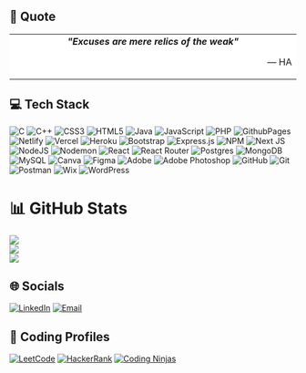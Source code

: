## 📜 Quote

<table width="100%" border="0" bgcolor="white">
  <tr>
    <td align="center" width="20%"><b><i>"Excuses are mere relics of the weak"</i></b>
      <br>
      <p align="right">— HA</p>
    </td>
    
  </tr>
</table>

## 💻 Tech Stack
![C](https://img.shields.io/badge/c-%2300599C.svg?style=for-the-badge&logo=c&logoColor=white) ![C++](https://img.shields.io/badge/c++-%2300599C.svg?style=for-the-badge&logo=c%2B%2B&logoColor=white) ![CSS3](https://img.shields.io/badge/css3-%231572B6.svg?style=for-the-badge&logo=css3&logoColor=white) ![HTML5](https://img.shields.io/badge/html5-%23E34F26.svg?style=for-the-badge&logo=html5&logoColor=white) ![Java](https://img.shields.io/badge/java-%23ED8B00.svg?style=for-the-badge&logo=openjdk&logoColor=white) ![JavaScript](https://img.shields.io/badge/javascript-%23323330.svg?style=for-the-badge&logo=javascript&logoColor=%23F7DF1E) ![PHP](https://img.shields.io/badge/php-%23777BB4.svg?style=for-the-badge&logo=php&logoColor=white) ![GithubPages](https://img.shields.io/badge/github%20pages-121013?style=for-the-badge&logo=github&logoColor=white) ![Netlify](https://img.shields.io/badge/netlify-%23000000.svg?style=for-the-badge&logo=netlify&logoColor=#00C7B7) ![Vercel](https://img.shields.io/badge/vercel-%23000000.svg?style=for-the-badge&logo=vercel&logoColor=white) ![Heroku](https://img.shields.io/badge/heroku-%23430098.svg?style=for-the-badge&logo=heroku&logoColor=white) ![Bootstrap](https://img.shields.io/badge/bootstrap-%238511FA.svg?style=for-the-badge&logo=bootstrap&logoColor=white) ![Express.js](https://img.shields.io/badge/express.js-%23404d59.svg?style=for-the-badge&logo=express&logoColor=%2361DAFB) ![NPM](https://img.shields.io/badge/NPM-%23CB3837.svg?style=for-the-badge&logo=npm&logoColor=white) ![Next JS](https://img.shields.io/badge/Next-black?style=for-the-badge&logo=next.js&logoColor=white) ![NodeJS](https://img.shields.io/badge/node.js-6DA55F?style=for-the-badge&logo=node.js&logoColor=white) ![Nodemon](https://img.shields.io/badge/NODEMON-%23323330.svg?style=for-the-badge&logo=nodemon&logoColor=%BBDEAD) ![React](https://img.shields.io/badge/react-%2320232a.svg?style=for-the-badge&logo=react&logoColor=%2361DAFB) ![React Router](https://img.shields.io/badge/React_Router-CA4245?style=for-the-badge&logo=react-router&logoColor=white) ![Postgres](https://img.shields.io/badge/postgres-%23316192.svg?style=for-the-badge&logo=postgresql&logoColor=white) ![MongoDB](https://img.shields.io/badge/MongoDB-%234ea94b.svg?style=for-the-badge&logo=mongodb&logoColor=white) ![MySQL](https://img.shields.io/badge/mysql-4479A1.svg?style=for-the-badge&logo=mysql&logoColor=white) ![Canva](https://img.shields.io/badge/Canva-%2300C4CC.svg?style=for-the-badge&logo=Canva&logoColor=white) ![Figma](https://img.shields.io/badge/figma-%23F24E1E.svg?style=for-the-badge&logo=figma&logoColor=white) ![Adobe](https://img.shields.io/badge/adobe-%23FF0000.svg?style=for-the-badge&logo=adobe&logoColor=white) ![Adobe Photoshop](https://img.shields.io/badge/adobe%20photoshop-%2331A8FF.svg?style=for-the-badge&logo=adobe%20photoshop&logoColor=white) ![GitHub](https://img.shields.io/badge/github-%23121011.svg?style=for-the-badge&logo=github&logoColor=white) ![Git](https://img.shields.io/badge/git-%23F05033.svg?style=for-the-badge&logo=git&logoColor=white) ![Postman](https://img.shields.io/badge/Postman-FF6C37?style=for-the-badge&logo=postman&logoColor=white) ![Wix](https://img.shields.io/badge/Wix%20Studio-%23FFC0CB.svg?style=for-the-badge&logo=wix&logoColor=black) ![WordPress](https://img.shields.io/badge/WordPress-%2321759B.svg?style=for-the-badge&logo=wordpress&logoColor=white)


# 📊 GitHub Stats
![](https://github-readme-stats.vercel.app/api?username=HuzaifaAnsari0&theme=blue-green&hide_border=false&include_all_commits=false&count_private=false)<br/>
![](https://github-readme-streak-stats.herokuapp.com/?user=HuzaifaAnsari0&theme=blue-green&hide_border=false)<br/>
![](https://github-readme-stats.vercel.app/api/top-langs/?username=HuzaifaAnsari0&theme=blue-green&hide_border=false&include_all_commits=false&count_private=false&layout=compact)

## 🌐 Socials
[![LinkedIn](https://img.shields.io/badge/LinkedIn-%230077B5.svg?logo=linkedin&logoColor=white)](https://linkedin.com/in/huzaifaansari0) 
[![Email](https://img.shields.io/badge/Email-%23D14836.svg?logo=gmail&logoColor=white)](mailto:huzaifa.a@somaiya.edu)


## 🚀 Coding Profiles
[![LeetCode](https://img.shields.io/badge/LeetCode-%23FFA116.svg?logo=LeetCode&logoColor=white)](https://leetcode.com/HuzaifaAnsari0)
[![HackerRank](https://img.shields.io/badge/HackerRank-%232EC866.svg?logo=HackerRank&logoColor=white)](https://hackerrank.com/HuzaifaAnsari0)
[![Coding Ninjas](https://img.shields.io/badge/Coding%20Ninjas-%2300C1D4.svg?logo=CodingNinjas&logoColor=white)](https://www.codingninjas.com/HuzaifaAnsari0)
